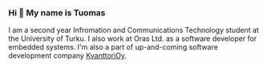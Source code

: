 ### Hi 👋 My name is Tuomas
I am a second year Infromation and Communications Technology student at the University of Turku. I also work at Oras Ltd. as a software developer for embedded systems. I'm also a part of up-and-coming software development company [KvanttoriOy](https://kvanttori.fi).
